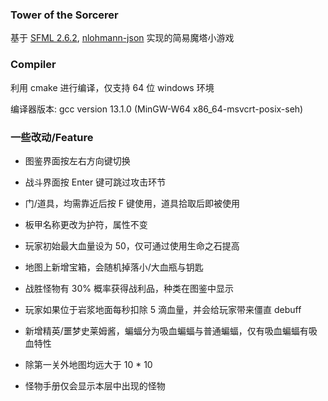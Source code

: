 ### Tower of the Sorcerer

基于 [SFML 2.6.2](https://www.sfml-dev.org/), [nlohmann-json](https://github.com/nlohmann/json) 实现的简易魔塔小游戏

### Compiler

利用 cmake 进行编译，仅支持 64 位 windows 环境

编译器版本: gcc version 13.1.0 (MinGW-W64 x86_64-msvcrt-posix-seh)

### 一些改动/Feature

- 图鉴界面按左右方向键切换

- 战斗界面按 Enter 键可跳过攻击环节

- 门/道具，均需靠近后按 F 键使用，道具拾取后即被使用

- 板甲名称更改为护符，属性不变

- 玩家初始最大血量设为 50，仅可通过使用生命之石提高

- 地图上新增宝箱，会随机掉落小/大血瓶与钥匙

- 战胜怪物有 30% 概率获得战利品，种类在图鉴中显示

- 玩家如果位于岩浆地面每秒扣除 5 滴血量，并会给玩家带来僵直 debuff

- 新增精英/噩梦史莱姆酱，蝙蝠分为吸血蝙蝠与普通蝙蝠，仅有吸血蝙蝠有吸血特性
  
- 除第一关外地图均远大于 10 * 10

- 怪物手册仅会显示本层中出现的怪物
